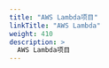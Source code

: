 ```yaml
---
title: "AWS Lambda项目"
linkTitle: "AWS Lambda"
weight: 410
description: >
  AWS Lambda项目
---
```





